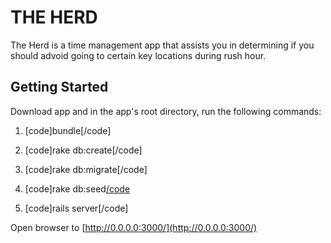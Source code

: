 # THE HERD

The Herd is a time management app that assists you in determining if you should advoid going to certain key locations during rush hour.

## Getting Started

Download app and in the app's root directory, run the following commands:

1) [code]bundle[/code]

2) [code]rake db:create[/code]

3) [code]rake db:migrate[/code]

4) [code]rake db:seed[/code](optional)

5) [code]rails server[/code]

Open browser to [http://0.0.0.0:3000/](http://0.0.0.0:3000/) 